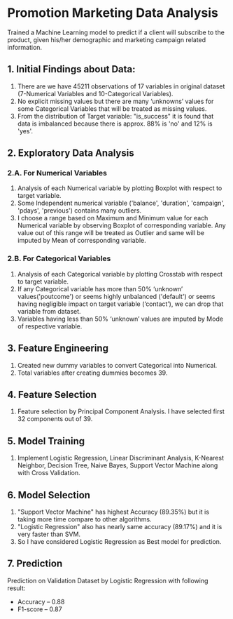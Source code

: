 # Promotion Marketing Data Analysis

Trained a Machine Learning model to predict if a client will subscribe to the product, given his/her demographic and marketing campaign related information.

## 1. Initial Findings about Data:

1. There are we have 45211 observations of 17 variables in original dataset (7-Numerical Variables and 10-Categorical Variables).
2. No explicit missing values but there are many ‘unknowns’ values for some Categorical Variables that will be treated as missing values.
3. From the distribution of Target variable: "is_success" it is found that data is imbalanced because there is approx. 88% is 'no' and 12% is 'yes'.

## 2. Exploratory Data Analysis

### 2.A. For Numerical Variables

1. Analysis of each Numerical variable by plotting Boxplot with respect to target variable.
2. Some Independent numerical variable ('balance', 'duration', 'campaign', 'pdays', 'previous') contains many outliers.
3. I choose a range based on Maximum and Minimum value for each Numerical variable by observing Boxplot of corresponding variable. Any value out of this range will be treated as Outlier and same will be imputed by Mean of corresponding variable.

### 2.B. For Categorical Variables

1. Analysis of each Categorical variable by plotting Crosstab with respect to target variable.
2. If any Categorical variable has more than 50% ‘unknown’ values('poutcome') or seems highly unbalanced ('default') or seems having negligible impact on target variable (‘contact’), we can drop that variable from dataset.
3. Variables having less than 50% ‘unknown’ values are imputed by Mode of respective variable.

## 3. Feature Engineering

1. Created new dummy variables to convert Categorical into Numerical.
2. Total variables after creating dummies becomes 39.

## 4. Feature Selection

1. Feature selection by Principal Component Analysis. I have selected first 32 components out of 39.

## 5. Model Training

1. Implement Logistic Regression, Linear Discriminant Analysis, K-Nearest Neighbor, Decision Tree, Naive Bayes, Support Vector Machine along with Cross Validation.

## 6. Model Selection

1. "Support Vector Machine" has highest Accuracy (89.35%) but it is taking more time compare to other algorithms.
2. "Logistic Regression" also has nearly same accuracy (89.17%) and it is very faster than SVM.
3. So I have considered Logistic Regression as Best model for prediction.

## 7. Prediction

Prediction on Validation Dataset by Logistic Regression with following result:

- Accuracy – 0.88
- F1-score – 0.87
